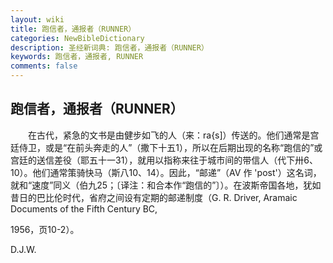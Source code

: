 ```yaml
---
layout: wiki
title: 跑信者，通报者（RUNNER）
categories: NewBibleDictionary
description: 圣经新词典: 跑信者，通报者（RUNNER）
keywords: 跑信者，通报者, RUNNER
comments: false
---
```


## 跑信者，通报者（RUNNER）

　　在古代，紧急的文书是由健步如飞的人（来：ra{s]）传送的。他们通常是宫廷侍卫，或是“在前头奔走的人”（撒下十五1），所以在后期出现的名称“跑信的”或宫廷的送信差役（耶五十一31），就用以指称来往于城市间的带信人（代下卅6、10）。他们通常策骑快马（斯八10、14）。因此，“邮递”（AV 作 'post'）这名词，就和“速度”同义（伯九25；〔译注：和合本作“跑信的”〕）。在波斯帝国各地，犹如昔日的巴比伦时代，省府之间设有定期的邮递制度（G. R. Driver, Aramaic Documents of the Fifth Century BC,

1956，页10-2）。

D.J.W.








